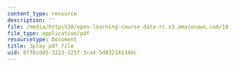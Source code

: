 ```yaml
---
content_type: resource
description: ''
file: /media/https%3A/open-learning-course-data-rc.s3.amazonaws.com/18-02sc-multivariable-calculus-fall-2010/8ffbcd453223125f3ca45d03214134bc_E8aYX_mW2DA.pdf
file_type: application/pdf
resourcetype: Document
title: 3play pdf file
uid: 8ffbcd45-3223-125f-3ca4-5d03214134bc
---
```

